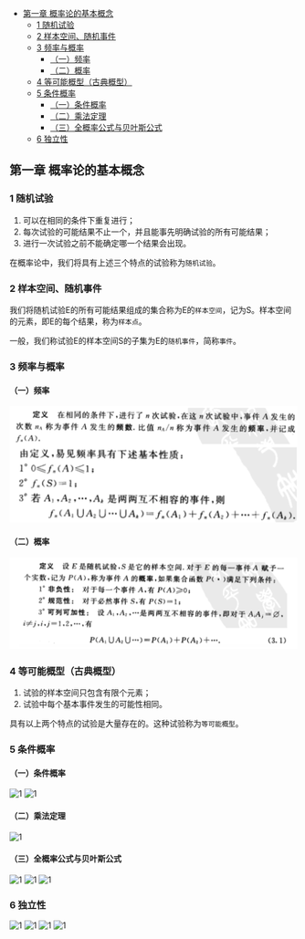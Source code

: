 - [第一章 概率论的基本概念](#%e7%ac%ac%e4%b8%80%e7%ab%a0-%e6%a6%82%e7%8e%87%e8%ae%ba%e7%9a%84%e5%9f%ba%e6%9c%ac%e6%a6%82%e5%bf%b5)
  - [1 随机试验](#1-%e9%9a%8f%e6%9c%ba%e8%af%95%e9%aa%8c)
  - [2 样本空间、随机事件](#2-%e6%a0%b7%e6%9c%ac%e7%a9%ba%e9%97%b4%e9%9a%8f%e6%9c%ba%e4%ba%8b%e4%bb%b6)
  - [3 频率与概率](#3-%e9%a2%91%e7%8e%87%e4%b8%8e%e6%a6%82%e7%8e%87)
    - [（一）频率](#%e4%b8%80%e9%a2%91%e7%8e%87)
    - [（二）概率](#%e4%ba%8c%e6%a6%82%e7%8e%87)
  - [4 等可能概型（古典概型）](#4-%e7%ad%89%e5%8f%af%e8%83%bd%e6%a6%82%e5%9e%8b%e5%8f%a4%e5%85%b8%e6%a6%82%e5%9e%8b)
  - [5 条件概率](#5-%e6%9d%a1%e4%bb%b6%e6%a6%82%e7%8e%87)
    - [（一）条件概率](#%e4%b8%80%e6%9d%a1%e4%bb%b6%e6%a6%82%e7%8e%87)
    - [（二）乘法定理](#%e4%ba%8c%e4%b9%98%e6%b3%95%e5%ae%9a%e7%90%86)
    - [（三）全概率公式与贝叶斯公式](#%e4%b8%89%e5%85%a8%e6%a6%82%e7%8e%87%e5%85%ac%e5%bc%8f%e4%b8%8e%e8%b4%9d%e5%8f%b6%e6%96%af%e5%85%ac%e5%bc%8f)
  - [6 独立性](#6-%e7%8b%ac%e7%ab%8b%e6%80%a7)

## 第一章 概率论的基本概念
### 1 随机试验
1. 可以在相同的条件下重复进行；
2. 每次试验的可能结果不止一个，并且能事先明确试验的所有可能结果；
3. 进行一次试验之前不能确定哪一个结果会出现。

在概率论中，我们将具有上述三个特点的试验称为`随机试验`。

### 2 样本空间、随机事件
我们将随机试验E的所有可能结果组成的集合称为E的`样本空间`，记为S。样本空间的元素，即E的每个结果，称为`样本点`。

一般，我们称试验E的样本空间S的子集为E的`随机事件`，简称`事件`。

### 3 频率与概率
#### （一）频率
![1]( prob_basic1.png)

#### （二）概率
![1]( prob_basic2.png)

### 4 等可能概型（古典概型）
1. 试验的样本空间只包含有限个元素；
2. 试验中每个基本事件发生的可能性相同。

具有以上两个特点的试验是大量存在的。这种试验称为`等可能概型`。

### 5 条件概率
#### （一）条件概率
![1](https://note.youdao.com/yws/res/57117/C5A2B377D25D436AAD16A216E18EC0ED)
![1](https://note.youdao.com/yws/res/57119/C089DF71A67B4A05B872A10E98C57146)

#### （二）乘法定理
![1](https://note.youdao.com/yws/res/57122/11E3E646FB9A4C28A184F945E8C570BD)

#### （三）全概率公式与贝叶斯公式
![1](https://note.youdao.com/yws/res/57126/B179ED87760645C1B62919E78E0DE763)
![1](https://note.youdao.com/yws/res/57128/61AEE8A9C54C41D384EA47C7C2323355)
![1](https://note.youdao.com/yws/res/57130/679B766244404D63811F3EEE343B48B6)

### 6 独立性
![1](https://note.youdao.com/yws/res/57133/4D281B29ABFA465BA4BCC6BCD295ED4A)
![1](https://note.youdao.com/yws/res/57135/FDD8FB4040184690B3811F6DC16D81C5)
![1](https://note.youdao.com/yws/res/57137/83BD9C771C514A62956AE2125C7E1FE3)
![1](https://note.youdao.com/yws/res/57139/64F0C736FCC244939E77DB3A5D2AE72D)